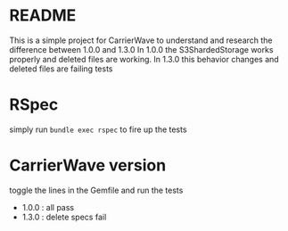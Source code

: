 # README
This is a simple project for CarrierWave to understand and research the difference between 1.0.0 and 1.3.0
In 1.0.0 the S3ShardedStorage works properly and deleted files are working.
In 1.3.0 this behavior changes and deleted files are failing tests

# RSpec
simply run `bundle exec rspec` to fire up the tests

# CarrierWave version
toggle the lines in the Gemfile and run the tests

* 1.0.0 : all pass
* 1.3.0 : delete specs fail

